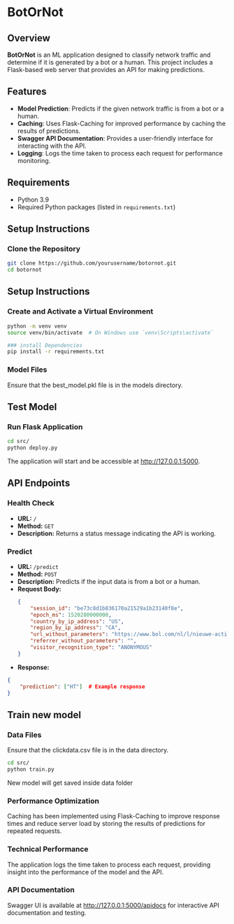 # BotOrNot

## Overview
**BotOrNot** is an ML application designed to classify network traffic and determine if it is generated by a bot or a human. This project includes a Flask-based web server that provides an API for making predictions.

## Features
- **Model Prediction**: Predicts if the given network traffic is from a bot or a human.
- **Caching**: Uses Flask-Caching for improved performance by caching the results of predictions.
- **Swagger API Documentation**: Provides a user-friendly interface for interacting with the API.
- **Logging**: Logs the time taken to process each request for performance monitoring.

## Requirements
- Python 3.9
- Required Python packages (listed in `requirements.txt`)

## Setup Instructions

### Clone the Repository
```bash
git clone https://github.com/yourusername/botornot.git
cd botornot
```
## Setup Instructions

### Create and Activate a Virtual Environment
```bash
python -m venv venv
source venv/bin/activate  # On Windows use `venv\Scripts\activate`

### install Dependencies
pip install -r requirements.txt
```
### Model Files
Ensure that the best_model.pkl file is in the models directory.

## Test Model

### Run Flask Application
``` bash
cd src/
python deploy.py
```
The application will start and be accessible at http://127.0.0.1:5000.

## API Endpoints

### Health Check
- **URL:** `/`
- **Method:** `GET`
- **Description:** Returns a status message indicating the API is working.

### Predict
- **URL:** `/predict`
- **Method:** `POST`
- **Description:** Predicts if the input data is from a bot or a human.
- **Request Body:**
  ```json
  {
      "session_id": "be73c8d1b836170a21529a1b23140f8e",
      "epoch_ms": 1520280000000,
      "country_by_ip_address": "US",
      "region_by_ip_address": "CA",
      "url_without_parameters": "https://www.bol.com/nl/l/nieuwe-actie-avontuur-over-prive-detective/N/33590+26931+7289/",
      "referrer_without_parameters": "",
      "visitor_recognition_type": "ANONYMOUS"
  }

- **Response:**
```json
{
    "prediction": ["HT"]  # Example response
}
```

## Train new model

### Data Files
Ensure that the clickdata.csv file is in the data directory.
``` bash
cd src/
python train.py
```
New model will get saved inside data folder

### Performance Optimization
Caching has been implemented using Flask-Caching to improve response times and reduce server load by storing the results of predictions for repeated requests.

### Technical Performance
The application logs the time taken to process each request, providing insight into the performance of the model and the API.

### API Documentation
Swagger UI is available at http://127.0.0.1:5000/apidocs for interactive API documentation and testing.
